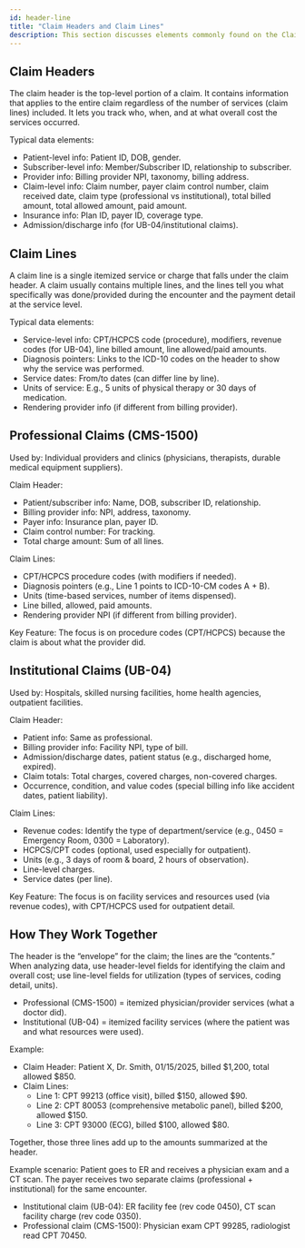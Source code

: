 ```yaml
---
id: header-line
title: "Claim Headers and Claim Lines"
description: This section discusses elements commonly found on the Claim Form Header vs. those contained on individual Claim Form Lines, and how to interpret and analyze them. 
---
```

## Claim Headers

The claim header is the top-level portion of a claim. It contains information that applies to the entire claim regardless of the number of services (claim lines) included. It lets you track who, when, and at what overall cost the services occurred.

Typical data elements:

- Patient-level info: Patient ID, DOB, gender.
- Subscriber-level info: Member/Subscriber ID, relationship to subscriber.
- Provider info: Billing provider NPI, taxonomy, billing address.
- Claim-level info: Claim number, payer claim control number, claim received date, claim type (professional vs institutional), total billed amount, total allowed amount, paid amount.
- Insurance info: Plan ID, payer ID, coverage type.
- Admission/discharge info (for UB-04/institutional claims).

## Claim Lines

A claim line is a single itemized service or charge that falls under the claim header. A claim usually contains multiple lines, and the lines tell you what specifically was done/provided during the encounter and the payment detail at the service level.

Typical data elements:

- Service-level info: CPT/HCPCS code (procedure), modifiers, revenue codes (for UB-04), line billed amount, line allowed/paid amounts.
- Diagnosis pointers: Links to the ICD-10 codes on the header to show why the service was performed.
- Service dates: From/to dates (can differ line by line).
- Units of service: E.g., 5 units of physical therapy or 30 days of medication.
- Rendering provider info (if different from billing provider).

## Professional Claims (CMS-1500)

Used by: Individual providers and clinics (physicians, therapists, durable medical equipment suppliers).

Claim Header:

- Patient/subscriber info: Name, DOB, subscriber ID, relationship.
- Billing provider info: NPI, address, taxonomy.
- Payer info: Insurance plan, payer ID.
- Claim control number: For tracking.
- Total charge amount: Sum of all lines.

Claim Lines:

- CPT/HCPCS procedure codes (with modifiers if needed).
- Diagnosis pointers (e.g., Line 1 points to ICD-10-CM codes A + B).
- Units (time-based services, number of items dispensed).
- Line billed, allowed, paid amounts.
- Rendering provider NPI (if different from billing provider).

Key Feature: The focus is on procedure codes (CPT/HCPCS) because the claim is about what the provider did.

## Institutional Claims (UB-04)

Used by: Hospitals, skilled nursing facilities, home health agencies, outpatient facilities.

Claim Header:

- Patient info: Same as professional.
- Billing provider info: Facility NPI, type of bill.
- Admission/discharge dates, patient status (e.g., discharged home, expired).
- Claim totals: Total charges, covered charges, non-covered charges.
- Occurrence, condition, and value codes (special billing info like accident dates, patient liability).

Claim Lines:

- Revenue codes: Identify the type of department/service (e.g., 0450 = Emergency Room, 0300 = Laboratory).
- HCPCS/CPT codes (optional, used especially for outpatient).
- Units (e.g., 3 days of room & board, 2 hours of observation).
- Line-level charges.
- Service dates (per line).

Key Feature: The focus is on facility services and resources used (via revenue codes), with CPT/HCPCS used for outpatient detail.

## How They Work Together

The header is the “envelope” for the claim; the lines are the “contents.” When analyzing data, use header-level fields for identifying the claim and overall cost; use line-level fields for utilization (types of services, coding detail, units).

- Professional (CMS-1500) = itemized physician/provider services (what a doctor did).
- Institutional (UB-04) = itemized facility services (where the patient was and what resources were used).

Example:

- Claim Header: Patient X, Dr. Smith, 01/15/2025, billed $1,200, total allowed $850.
- Claim Lines:
  - Line 1: CPT 99213 (office visit), billed $150, allowed $90.
  - Line 2: CPT 80053 (comprehensive metabolic panel), billed $200, allowed $150.
  - Line 3: CPT 93000 (ECG), billed $100, allowed $80.

Together, those three lines add up to the amounts summarized at the header.

Example scenario: Patient goes to ER and receives a physician exam and a CT scan. The payer receives two separate claims (professional + institutional) for the same encounter.

- Institutional claim (UB-04): ER facility fee (rev code 0450), CT scan facility charge (rev code 0350).
- Professional claim (CMS-1500): Physician exam CPT 99285, radiologist read CPT 70450.
